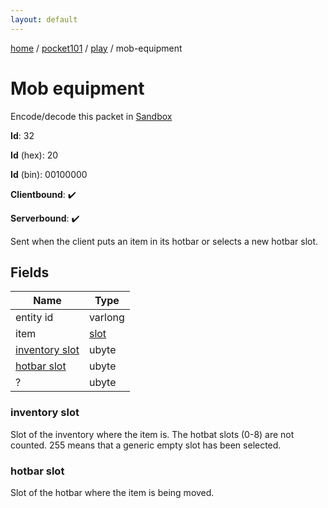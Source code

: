 ```yaml
---
layout: default
---
```


[home](/)  /  [pocket101](/protocol/pocket101)  /  [play](/protocol/pocket101/play)  /  mob-equipment

# Mob equipment

Encode/decode this packet in [Sandbox](../../../sandbox/pocket101#Play.MobEquipment)

**Id**: 32

**Id** (hex): 20

**Id** (bin): 00100000

**Clientbound**: ✔️

**Serverbound**: ✔️

Sent when the client puts an item in its hotbar or selects a new hotbar slot.

## Fields

Name | Type
---|---
entity id | varlong
item | [slot](/protocol/pocket101/types/slot)
[inventory slot](#inventory-slot) | ubyte
[hotbar slot](#hotbar-slot) | ubyte
? | ubyte

### inventory slot

Slot of the inventory where the item is. The hotbat slots (0-8) are not counted. 255 means that a generic empty slot has been selected.

### hotbar slot

Slot of the hotbar where the item is being moved.
